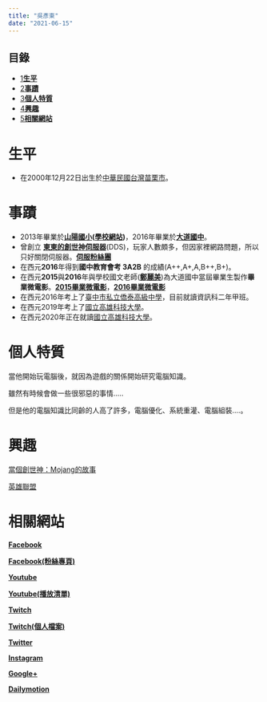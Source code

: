 ```yaml
---
title: "吳彥東"
date: "2021-06-15"
---
```


## 目錄

- [1**生平**](https://zh.wikipedia.org/wiki/User:%E5%90%B3%E5%BD%A5%E6%9D%B1#%E7%94%9F%E5%B9%B3)
- [2**事蹟**](https://zh.wikipedia.org/wiki/User:%E5%90%B3%E5%BD%A5%E6%9D%B1#%E4%BA%8B%E8%B9%9F)
- [3**個人特質**](https://zh.wikipedia.org/wiki/User:%E5%90%B3%E5%BD%A5%E6%9D%B1#%E5%80%8B%E4%BA%BA%E7%89%B9%E8%B3%AA)
- [4**興趣**](https://zh.wikipedia.org/wiki/User:%E5%90%B3%E5%BD%A5%E6%9D%B1#%E8%88%88%E8%B6%A3)
- [5**相關網站**](https://zh.wikipedia.org/wiki/User:%E5%90%B3%E5%BD%A5%E6%9D%B1#%E7%9B%B8%E9%97%9C%E7%B6%B2%E7%AB%99)

# **生平**

- 在2000年12月22日出生於[中華民國](https://zh.wikipedia.org/wiki/%E4%B8%AD%E8%8F%AF%E6%B0%91%E5%9C%8B "中華民國")[台灣](https://zh.wikipedia.org/wiki/%E8%87%BA%E7%81%A3 "臺灣")[苗栗市](https://zh.wikipedia.org/wiki/%E8%8B%97%E6%A0%97%E5%B8%82 "苗栗市")。

# **事蹟**

- 2013年畢業於[**山陽國小**](https://zh.wikipedia.org/w/index.php?title=User:Cherrycake19&action=edit&redlink=1 "User:Cherrycake19（頁面不存在）")**([學校網站](http://teacher2.syps.tc.edu.tw/school/web/?home=syps))**，2016年畢業於[**大道國中**](http://www.ddjhs.tc.edu.tw/)。
- 曾創立 **[東東的創世神伺服器](https://www.facebook.com/wud656)**(DDS)，玩家人數頗多，但因家裡網路問題，所以只好關閉伺服器。[**伺服粉絲團**](https://www.facebook.com/wud656)
- 在西元**2016**年得到**國中教育會考 3A2B** 的成績(A++,A+,A,B++,B+)。
- 在西元**2015**與**2016**年與學校國文老師(**[鄭麗美](https://www.facebook.com/dadulucy)**)為大道國中當屆畢業生製作**畢業微電影**。**[2015畢業微電影](https://www.youtube.com/watch?v=df7rQDfLSqU&feature=youtu.be)**，**[2016畢業微電影](https://www.youtube.com/watch?v=cpNNkTnlw68&feature=youtu.be)**
- 在西元2016年考上了[臺中市私立僑泰高級中學](https://zh.wikipedia.org/wiki/%E8%87%BA%E4%B8%AD%E5%B8%82%E7%A7%81%E7%AB%8B%E5%83%91%E6%B3%B0%E9%AB%98%E7%B4%9A%E4%B8%AD%E5%AD%B8 "臺中市私立僑泰高級中學")，目前就讀資訊科二年甲班。
- 在西元2019年考上了[國立高雄科技大學](https://zh.wikipedia.org/wiki/%E5%9C%8B%E7%AB%8B%E9%AB%98%E9%9B%84%E7%A7%91%E6%8A%80%E5%A4%A7%E5%AD%B8 "國立高雄科技大學")。
- 在西元2020年正在就讀[國立高雄科技大學](https://zh.wikipedia.org/wiki/%E5%9C%8B%E7%AB%8B%E9%AB%98%E9%9B%84%E7%A7%91%E6%8A%80%E5%A4%A7%E5%AD%B8 "國立高雄科技大學")。

# **個人特質**

當他開始玩電腦後，就因為遊戲的關係開始研究電腦知識。

雖然有時候會做一些很邪惡的事情.....

但是他的電腦知識比同齡的人高了許多，電腦優化、系統重灌、電腦組裝....。

# **興趣**

[當個創世神：Mojang的故事](https://zh.wikipedia.org/wiki/%E7%95%B6%E5%80%8B%E5%89%B5%E4%B8%96%E7%A5%9E%EF%BC%9AMojang%E7%9A%84%E6%95%85%E4%BA%8B "當個創世神：Mojang的故事")

[英雄聯盟](https://zh.wikipedia.org/wiki/%E8%8B%B1%E9%9B%84%E8%81%94%E7%9B%9F "英雄聯盟")

# **相關網站**

[**Facebook**](https://www.facebook.com/wut656)

[**Facebook(粉絲專頁)**](https://www.facebook.com/wut656)

[**Youtube**](https://www.youtube.com/user/wuc656)

**[Youtube(播放清單)](https://www.youtube.com/user/wuc656/playlists)**

**[Twitch](https://www.twitch.tv/wuc656)**

**[Twitch(個人檔案)](https://www.twitch.tv/wuc656/profile)**

**[Twitter](https://twitter.com/wuc656)**

**[Instagram](https://www.instagram.com/wuc656/)**

**[Google+](https://plus.google.com/u/0/+%E5%90%B3%E5%BD%A5%E6%9D%B1)**

**[Dailymotion](http://www.dailymotion.com/wuc656)**
